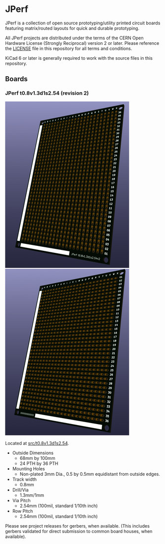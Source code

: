 # JPerf
JPerf is a collection of open source prototyping/utility
printed circuit boards featuring matrix/routed layouts for quick
and durable prototyping.

All JPerf projects are distributed under the terms of the CERN
Open Hardware License (Strongly Reciprocal) version 2 or later.
Please reference the [LICENSE](LICENSE.txt) file in this repository for all terms and conditions.

KiCad 6 or later is generally required to work with the source files in this
repository.

## Boards

### JPerf t0.8v1.3d1s2.54 (revision 2)

![front of the board](doc/img/t0.8v1.3d1s2.54/r2/front.png)
![back of the board](doc/img/t0.8v1.3d1s2.54/r2/back.png)

Located at [src/t0.8v1.3d1s2.54](src/t0.8v1.3d1s2.54).

* Outside Dimensions
  * 68mm by 100mm
  * 24 PTH by 36 PTH
* Mounting Holes
  * Non-plated 3mm Dia., 0.5 by 0.5mm equidistant from outside edges.
* Track width
  * 0.8mm
* Drill/Via
  * 1.3mm/1mm
* Via Pitch
  * 2.54mm (100mil, standard 1/10th inch)
* Row Pitch
  * 2.54mm (100mil, standard 1/10th inch)

Please see project releases for gerbers, when available. (This includes gerbers validated for direct submission
to common board houses, when available).
